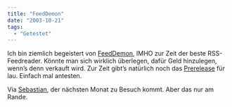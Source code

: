 ```yaml
---
title: "FeedDemon"
date: "2003-10-21"
tags:
  - "Getestet"
---
```


Ich bin ziemlich begeistert von [FeedDemon](http://www.feeddemon.com/feeddemon/index.asp), IMHO zur Zeit der beste RSS-Feedreader. Könnte man sich wirklich überlegen, dafür Geld hinzulegen, wenn’s denn verkauft wird. Zur Zeit gibt’s natürlich noch das [Prerelease](http://www.feeddemon.com/feeddemon/beta/index.asp) für lau. Einfach mal antesten.

Via [Sebastian](http://playground.verpixelt.de/index.php?m=200310#332), der nächsten Monat zu Besuch kommt. Aber das nur am Rande.
